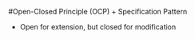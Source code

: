 #Open-Closed Principle (OCP) + Specification Pattern

- Open for extension, but closed for modification
